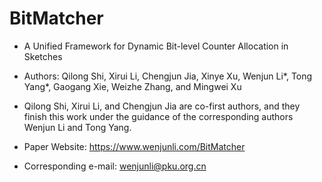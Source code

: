 # BitMatcher

* A Unified Framework for Dynamic Bit-level Counter Allocation in Sketches 

* Authors: Qilong Shi, Xirui Li, Chengjun Jia, Xinye Xu, Wenjun Li*, Tong Yang*, Gaogang Xie, Weizhe Zhang, and Mingwei Xu
* Qilong Shi, Xirui Li, and Chengjun Jia are co-first authors, and they finish this work under the guidance of the corresponding authors Wenjun Li and Tong Yang.
     
* Paper Website: https://www.wenjunli.com/BitMatcher
  
* Corresponding e-mail: wenjunli@pku.org.cn
